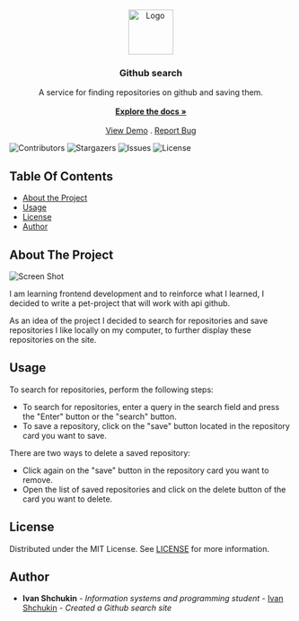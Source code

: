 <br/>
<p align="center">
  <a href="https://github.com/CodedSplash/Github-search">
    <img src="https://i.ibb.co/r5PgQh7/favicon.png" alt="Logo" width="80" height="80">
  </a>

  <h3 align="center">Github search</h3>

  <p align="center">
    A service for finding repositories on github and saving them. 
    <br/>
    <br/>
    <a href="https://github.com/CodedSplash/Github-search"><strong>Explore the docs »</strong></a>
    <br/>
    <br/>
    <a href="https://github.com/CodedSplash/Github-search">View Demo</a>
    .
    <a href="https://github.com/CodedSplash/Github-search/issues">Report Bug</a>
  </p>
</p>

![Contributors](https://img.shields.io/github/contributors/CodedSplash/Github-search?color=dark-green) ![Stargazers](https://img.shields.io/github/stars/CodedSplash/Github-search?style=social) ![Issues](https://img.shields.io/github/issues/CodedSplash/Github-search) ![License](https://img.shields.io/github/license/CodedSplash/Github-search) 

## Table Of Contents

* [About the Project](#about-the-project)
* [Usage](#usage)
* [License](#license)
* [Author](#author)

## About The Project

![Screen Shot](https://i.ibb.co/dWsxVm1/1.png)

I am learning frontend development and to reinforce what I learned, I decided to write a pet-project that will work with api github. 

As an idea of the project I decided to search for repositories and save repositories I like locally on my computer, to further display these repositories on the site.

## Usage

To search for repositories, perform the following steps:
* To search for repositories, enter a query in the search field and press the "Enter" button or the "search" button.
* To save a repository, click on the "save" button located in the repository card you want to save.

There are two ways to delete a saved repository:
* Click again on the "save" button in the repository card you want to remove.
* Open the list of saved repositories and click on the delete button of the card you want to delete.

## License

Distributed under the MIT License. See [LICENSE](https://github.com/CodedSplash/Github-search/blob/master/LICENSE) for more information.

## Author

* **Ivan Shchukin** - *Information systems and programming student* - [Ivan Shchukin](https://github.com/CodedSplash) - *Created a Github search site*
